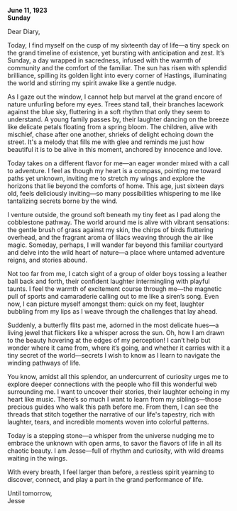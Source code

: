 
**June 11, 1923**  
**Sunday**  

Dear Diary,

Today, I find myself on the cusp of my sixteenth day of life—a tiny speck on the grand timeline of existence, yet bursting with anticipation and zest. It’s Sunday, a day wrapped in sacredness, infused with the warmth of community and the comfort of the familiar. The sun has risen with splendid brilliance, spilling its golden light into every corner of Hastings, illuminating the world and stirring my spirit awake like a gentle nudge.

As I gaze out the window, I cannot help but marvel at the grand encore of nature unfurling before my eyes. Trees stand tall, their branches lacework against the blue sky, fluttering in a soft rhythm that only they seem to understand. A young family passes by, their laughter dancing on the breeze like delicate petals floating from a spring bloom. The children, alive with mischief, chase after one another, shrieks of delight echoing down the street. It's a melody that fills me with glee and reminds me just how beautiful it is to be alive in this moment, anchored by innocence and love.

Today takes on a different flavor for me—an eager wonder mixed with a call to adventure. I feel as though my heart is a compass, pointing me toward paths yet unknown, inviting me to stretch my wings and explore the horizons that lie beyond the comforts of home. This age, just sixteen days old, feels deliciously inviting—so many possibilities whispering to me like tantalizing secrets borne by the wind.

I venture outside, the ground soft beneath my tiny feet as I pad along the cobblestone pathway. The world around me is alive with vibrant sensations: the gentle brush of grass against my skin, the chirps of birds fluttering overhead, and the fragrant aroma of lilacs weaving through the air like magic. Someday, perhaps, I will wander far beyond this familiar courtyard and delve into the wild heart of nature—a place where untamed adventure reigns, and stories abound.

Not too far from me, I catch sight of a group of older boys tossing a leather ball back and forth, their confident laughter intermingling with playful taunts. I feel the warmth of excitement course through me—the magnetic pull of sports and camaraderie calling out to me like a siren’s song. Even now, I can picture myself amongst them: quick on my feet, laughter bubbling from my lips as I weave through the challenges that lay ahead. 

Suddenly, a butterfly flits past me, adorned in the most delicate hues—a living jewel that flickers like a whisper across the sun. Oh, how I am drawn to the beauty hovering at the edges of my perception! I can’t help but wonder where it came from, where it’s going, and whether it carries with it a tiny secret of the world—secrets I wish to know as I learn to navigate the winding pathways of life.

You know, amidst all this splendor, an undercurrent of curiosity urges me to explore deeper connections with the people who fill this wonderful web surrounding me. I want to uncover their stories, their laughter echoing in my heart like music. There’s so much I want to learn from my siblings—those precious guides who walk this path before me. From them, I can see the threads that stitch together the narrative of our life's tapestry, rich with laughter, tears, and incredible moments woven into colorful patterns.

Today is a stepping stone—a whisper from the universe nudging me to embrace the unknown with open arms, to savor the flavors of life in all its chaotic beauty. I am Jesse—full of rhythm and curiosity, with wild dreams waiting in the wings. 

With every breath, I feel larger than before, a restless spirit yearning to discover, connect, and play a part in the grand performance of life. 

Until tomorrow,  
Jesse
